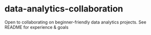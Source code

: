 # data-analytics-collaboration
Open to collaborating on beginner-friendly data analytics projects. See README for experience &amp; goals
